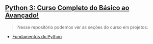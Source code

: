 [Python 3: Curso Completo do Básico ao Avançado!](https://www.udemy.com/curso-python-3-completo/)
-----------------------

> Nesse repositório podemos ver as seções do curso em projetos:

* [Fundamentos do Python](https://github.com/robsonoduarte/learn-python/tree/master/python-curso-completo/python-fundamentos)
